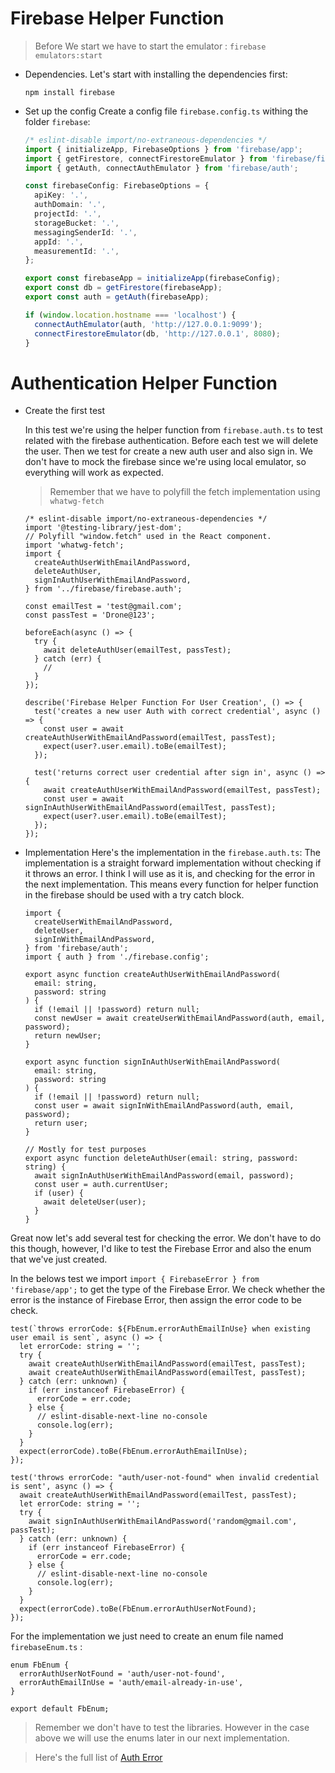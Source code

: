 # Firebase Helper Function

> Before We start we have to start the emulator : `firebase emulators:start`

- Dependencies.
  Let's start with installing the dependencies first:

  ```
  npm install firebase
  ```

- Set up the config
  Create a config file `firebase.config.ts` withing the folder `firebase`:

  ```ts
  /* eslint-disable import/no-extraneous-dependencies */
  import { initializeApp, FirebaseOptions } from 'firebase/app';
  import { getFirestore, connectFirestoreEmulator } from 'firebase/firestore';
  import { getAuth, connectAuthEmulator } from 'firebase/auth';

  const firebaseConfig: FirebaseOptions = {
    apiKey: '.',
    authDomain: '.',
    projectId: '.',
    storageBucket: '.',
    messagingSenderId: '.',
    appId: '.',
    measurementId: '.',
  };

  export const firebaseApp = initializeApp(firebaseConfig);
  export const db = getFirestore(firebaseApp);
  export const auth = getAuth(firebaseApp);

  if (window.location.hostname === 'localhost') {
    connectAuthEmulator(auth, 'http://127.0.0.1:9099');
    connectFirestoreEmulator(db, 'http://127.0.0.1', 8080);
  }
  ```

# Authentication Helper Function

- Create the first test

  In this test we're using the helper function from `firebase.auth.ts` to test related with the firebase authentication. Before each test we will delete the user.
  Then we test for create a new auth user and also sign in. We don't have to mock the firebase since we're using local emulator, so everything will work as expected.

  > Remember that we have to polyfill the fetch implementation using `whatwg-fetch`

  ```tsx
  /* eslint-disable import/no-extraneous-dependencies */
  import '@testing-library/jest-dom';
  // Polyfill "window.fetch" used in the React component.
  import 'whatwg-fetch';
  import {
    createAuthUserWithEmailAndPassword,
    deleteAuthUser,
    signInAuthUserWithEmailAndPassword,
  } from '../firebase/firebase.auth';

  const emailTest = 'test@gmail.com';
  const passTest = 'Drone@123';

  beforeEach(async () => {
    try {
      await deleteAuthUser(emailTest, passTest);
    } catch (err) {
      //
    }
  });

  describe('Firebase Helper Function For User Creation', () => {
    test('creates a new user Auth with correct credential', async () => {
      const user = await createAuthUserWithEmailAndPassword(emailTest, passTest);
      expect(user?.user.email).toBe(emailTest);
    });

    test('returns correct user credential after sign in', async () => {
      await createAuthUserWithEmailAndPassword(emailTest, passTest);
      const user = await signInAuthUserWithEmailAndPassword(emailTest, passTest);
      expect(user?.user.email).toBe(emailTest);
    });
  });

  ```

- Implementation
  Here's the implementation in the `firebase.auth.ts`:
  The implementation is a straight forward implementation without checking if it throws an error. I think I will use as it is, and checking for the error in the next implementation.
  This means every function for helper function in the firebase should be used with a try catch block.

  ```tsx
  import {
    createUserWithEmailAndPassword,
    deleteUser,
    signInWithEmailAndPassword,
  } from 'firebase/auth';
  import { auth } from './firebase.config';

  export async function createAuthUserWithEmailAndPassword(
    email: string,
    password: string
  ) {
    if (!email || !password) return null;
    const newUser = await createUserWithEmailAndPassword(auth, email, password);
    return newUser;
  }

  export async function signInAuthUserWithEmailAndPassword(
    email: string,
    password: string
  ) {
    if (!email || !password) return null;
    const user = await signInWithEmailAndPassword(auth, email, password);
    return user;
  }

  // Mostly for test purposes
  export async function deleteAuthUser(email: string, password: string) {
    await signInAuthUserWithEmailAndPassword(email, password);
    const user = auth.currentUser;
    if (user) {
      await deleteUser(user);
    }
  }
  ```

Great now let's add several test for checking the error. We don't have to do this though, however, I'd like to test the Firebase Error and also the enum that we've just created.

In the belows test we import `import { FirebaseError } from 'firebase/app';` to get the type of the Firebase Error. We check whether the error is the instance of Firebase Error, then assign the error code to be check.

```tsx
test(`throws errorCode: ${FbEnum.errorAuthEmailInUse} when existing user email is sent`, async () => {
  let errorCode: string = '';
  try {
    await createAuthUserWithEmailAndPassword(emailTest, passTest);
    await createAuthUserWithEmailAndPassword(emailTest, passTest);
  } catch (err: unknown) {
    if (err instanceof FirebaseError) {
      errorCode = err.code;
    } else {
      // eslint-disable-next-line no-console
      console.log(err);
    }
  }
  expect(errorCode).toBe(FbEnum.errorAuthEmailInUse);
});

test('throws errorCode: "auth/user-not-found" when invalid credential is sent', async () => {
  await createAuthUserWithEmailAndPassword(emailTest, passTest);
  let errorCode: string = '';
  try {
    await signInAuthUserWithEmailAndPassword('random@gmail.com', passTest);
  } catch (err: unknown) {
    if (err instanceof FirebaseError) {
      errorCode = err.code;
    } else {
      // eslint-disable-next-line no-console
      console.log(err);
    }
  }
  expect(errorCode).toBe(FbEnum.errorAuthUserNotFound);
});
```

For the implementation we just need to create an enum file named `firebaseEnum.ts` :

```tsx
enum FbEnum {
  errorAuthUserNotFound = 'auth/user-not-found',
  errorAuthEmailInUse = 'auth/email-already-in-use',
}

export default FbEnum;
```

> Remember we don't have to test the libraries. However in the case above we will use the enums later in our next implementation.

> Here's the full list of [Auth Error](https://firebase.google.com/docs/auth/admin/errors)
